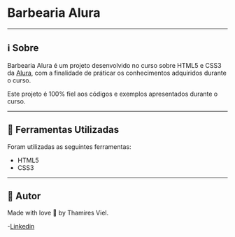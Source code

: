 # Barbearia Alura

---
## :information_source: Sobre
Barbearia Alura é um projeto desenvolvido no curso sobre HTML5 e CSS3 da [Alura](https://www.alura.com.br/), com a finalidade de práticar os conhecimentos adquiridos durante o curso.

Este projeto é 100% fiel aos códigos e exemplos apresentados durante o curso.

---
## :open_file_folder: Ferramentas Utilizadas
Foram utilizadas as seguintes ferramentas:
- HTML5
- CSS3
---

## :bookmark: Autor
Made with love :purple_heart: by Thamires Viel.

-[Linkedin](https://www.linkedin.com/in/thamiresviel)


